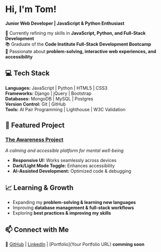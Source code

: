 # Hi, I'm Tom!  

**Junior Web Developer | JavaScript & Python Enthusiast**  

🌱 Currently refining my skills in **JavaScript, Python, and Full-Stack Development**  
📚 Graduate of the **Code Institute Full-Stack Development Bootcamp**  
🚀 Passionate about **problem-solving, interactive web experiences, and accessibility**  

## 💻 Tech Stack  
**Languages:** JavaScript | Python | HTML5 | CSS3  
**Frameworks:** Django | jQuery | Bootstrap  
**Databases:** MongoDB | MySQL | Postgres  
**Version Control:** Git | GitHub  
**Tools:** AI Pair Programming | Lighthouse | W3C Validation  

## 📌 Featured Project  
### [The Awareness Project](https://tbragg88.github.io/Mental-Awareness-Project/)  
*A calming and accessible platform for mental well-being*  
- **Responsive UI:** Works seamlessly across devices  
- **Dark/Light Mode Toggle:** Enhances accessibility  
- **AI-Assisted Development:** Optimized code & debugging  

## 📈 Learning & Growth  
- Expanding my **problem-solving & learning new languages**  
- Improving **database management & full-stack workflows**  
- Exploring **best practices & improving my skills**  

## 📫 Connect with Me  
🔗 [GitHub](https://github.com/TBragg88) | [LinkedIn](www.linkedin.com/in/tombragg88) | [Portfolio](Your Portfolio URL)  **comming soon**

